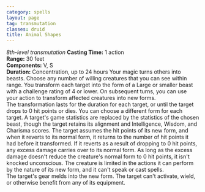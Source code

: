 ```yaml
---
category: spells
layout: page
tag: transmutation
classes: druid
title: Animal Shapes 
---
```

_8th-level transmutation_ 
**Casting Time:** 1 action   
**Range:** 30 feet    
**Components:** V, S   
**Duration:** Concentration, up to 24 hours 
Your magic turns others into beasts. Choose any number of willing creatures that you can see within range. You transform each target into the form of a Large or smaller beast with a challenge rating of 4 or lower. On subsequent turns, you can use your action to transform affected creatures into new forms.    
The transformation lasts for the duration for each target, or until the target drops to 0 hit points or dies. You can choose a different form for each target. A target's game statistics are replaced by the statistics of the chosen beast, though the target retains its alignment and Intelligence, Wisdom, and Charisma scores. The target assumes the hit points of its new form, and when it reverts to its normal form, it returns to the number of hit points it had before it transformed. If it reverts as a result of dropping to 0 hit points, any excess damage carries over to its normal form. As long as the excess damage doesn't reduce the creature's normal form to 0 hit points, it isn't knocked unconscious. The creature is limited in the actions it can perform by the nature of its new form, and it can't speak or cast spells.    
The target's gear melds into the new form. The target can't activate, wield, or otherwise benefit from any of its equipment. 